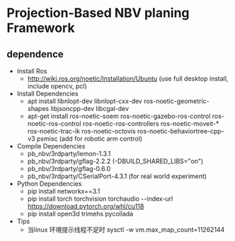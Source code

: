 # Projection-Based NBV planing Framework

## dependence

* Install Ros
    * http://wiki.ros.org/noetic/Installation/Ubuntu (use full desktop install, include opencv, pcl)
* Install Dependencies
    * apt install libnlopt-dev libnlopt-cxx-dev ros-noetic-geometric-shapes libjsoncpp-dev libcgal-dev
    * apt-get install ros-noetic-soem ros-noetic-gazebo-ros-control ros-noetic-ros-control ros-noetic-ros-controllers ros-noetic-moveit-* ros-noetic-trac-ik ros-noetic-octovis ros-noetic-behaviortree-cpp-v3 psmisc (add for robotic arm control)
* Compile Dependencies
    * pb_nbv/3rdparty/lemon-1.3.1
    * pb_nbv/3rdparty/gflag-2.2.2 (-DBUILD_SHARED_LIBS="on")
    * pb_nbv/3rdparty/gflag-0.6.0 
    * pb_nbv/3rdparty/CSerialPort-4.3.1 (for real world experiment)
* Python Dependencies
    * pip install networkx==3.1
    * pip install torch torchvision torchaudio --index-url https://download.pytorch.org/whl/cu118
    * pip install open3d trimehs pycollada
* Tips
    * 当linux 环境提示线程不足时 sysctl -w vm.max_map_count=11262144 
    